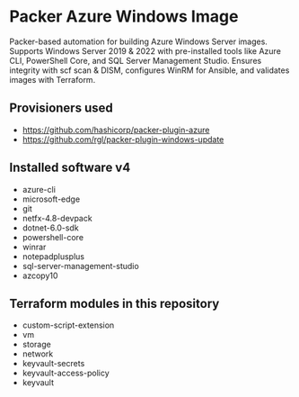 # Packer Azure Windows Image

Packer-based automation for building Azure Windows Server images. Supports Windows Server 2019 & 2022 with pre-installed
tools like Azure CLI, PowerShell Core, and SQL Server Management Studio. Ensures integrity with scf scan & DISM,
configures WinRM for Ansible, and validates images with Terraform.

## Provisioners used

- https://github.com/hashicorp/packer-plugin-azure
- https://github.com/rgl/packer-plugin-windows-update

## Installed software v4

- azure-cli
- microsoft-edge
- git
- netfx-4.8-devpack
- dotnet-6.0-sdk
- powershell-core
- winrar
- notepadplusplus
- sql-server-management-studio
- azcopy10

## Terraform modules in this repository

- custom-script-extension
- vm
- storage
- network
- keyvault-secrets
- keyvault-access-policy
- keyvault
